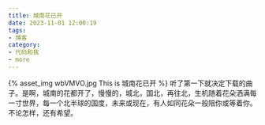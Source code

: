 ```yaml
---
title: 城南花已开
date: 2023-11-01 12:00:19
tags:
- 博客
category:
- 代码和我
- more
---
```

{% asset_img wbVMVO.jpg This is 城南花已开 %}
听了第一下就决定下载的曲子。是啊，城南的花都开了，慢慢的，城北，国北，再往北，生机随着花朵洒满每一寸世界，每一个北半球的国度，未来或现在，有人如同花朵一般陪你或等着你。不论怎样，还有希望。